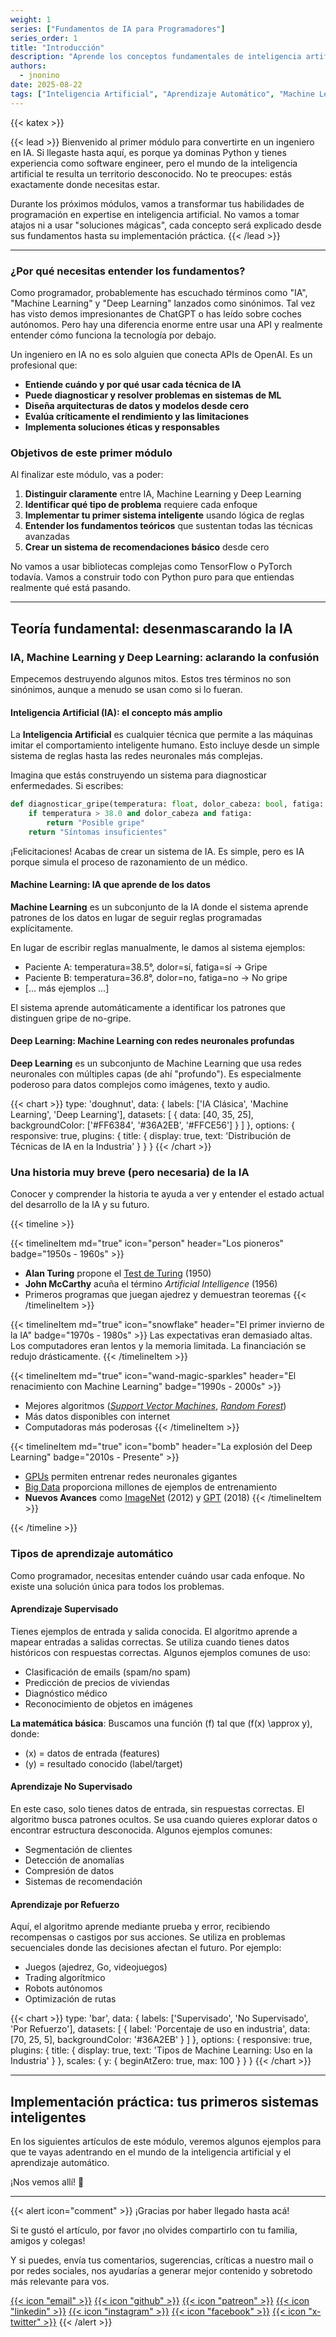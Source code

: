 ```yaml
---
weight: 1
series: ["Fundamentos de IA para Programadores"]
series_order: 1
title: "Introducción"
description: "Aprende los conceptos fundamentales de inteligencia artificial desde cero. Guía completa para ingenieros de software que quieren convertirse en ingenieros en IA, con código Python y proyecto práctico."
authors:
  - jnonino
date: 2025-08-22
tags: ["Inteligencia Artificial", "Aprendizaje Automático", "Machine Learning"]
---
```

{{< katex >}}

{{< lead >}}
Bienvenido al primer módulo para convertirte en un ingeniero en IA. Si llegaste hasta aquí, es porque ya dominas Python y tienes experiencia como software engineer, pero el mundo de la inteligencia artificial te resulta un territorio desconocido. No te preocupes: estás exactamente donde necesitas estar.

Durante los próximos módulos, vamos a transformar tus habilidades de programación en expertise en inteligencia artificial. No vamos a tomar atajos ni a usar "soluciones mágicas", cada concepto será explicado desde sus fundamentos hasta su implementación práctica.
{{< /lead >}}

---

### ¿Por qué necesitas entender los fundamentos?

Como programador, probablemente has escuchado términos como "IA", "Machine Learning" y "Deep Learning" lanzados como sinónimos. Tal vez has visto demos impresionantes de ChatGPT o has leído sobre coches autónomos. Pero hay una diferencia enorme entre usar una API y realmente entender cómo funciona la tecnología por debajo.

Un ingeniero en IA no es solo alguien que conecta APIs de OpenAI. Es un profesional que:

- **Entiende cuándo y por qué usar cada técnica de IA**
- **Puede diagnosticar y resolver problemas en sistemas de ML**
- **Diseña arquitecturas de datos y modelos desde cero**
- **Evalúa críticamente el rendimiento y las limitaciones**
- **Implementa soluciones éticas y responsables**

### Objetivos de este primer módulo

Al finalizar este módulo, vas a poder:

1. **Distinguir claramente** entre IA, Machine Learning y Deep Learning
2. **Identificar qué tipo de problema** requiere cada enfoque
3. **Implementar tu primer sistema inteligente** usando lógica de reglas
4. **Entender los fundamentos teóricos** que sustentan todas las técnicas avanzadas
5. **Crear un sistema de recomendaciones básico** desde cero

No vamos a usar bibliotecas complejas como TensorFlow o PyTorch todavía. Vamos a construir todo con Python puro para que entiendas realmente qué está pasando.

---

## Teoría fundamental: desenmascarando la IA

### IA, Machine Learning y Deep Learning: aclarando la confusión

Empecemos destruyendo algunos mitos. Estos tres términos no son sinónimos, aunque a menudo se usan como si lo fueran.

#### Inteligencia Artificial (IA): el concepto más amplio

La **Inteligencia Artificial** es cualquier técnica que permite a las máquinas imitar el comportamiento inteligente humano. Esto incluye desde un simple sistema de reglas hasta las redes neuronales más complejas.

Imagina que estás construyendo un sistema para diagnosticar enfermedades. Si escribes:

```python
def diagnosticar_gripe(temperatura: float, dolor_cabeza: bool, fatiga: bool):
    if temperatura > 38.0 and dolor_cabeza and fatiga:
        return "Posible gripe"
    return "Síntomas insuficientes"
```

¡Felicitaciones! Acabas de crear un sistema de IA. Es simple, pero es IA porque simula el proceso de razonamiento de un médico.

#### Machine Learning: IA que aprende de los datos

**Machine Learning** es un subconjunto de la IA donde el sistema aprende patrones de los datos en lugar de seguir reglas programadas explícitamente.

En lugar de escribir reglas manualmente, le damos al sistema ejemplos:
- Paciente A: temperatura=38.5°, dolor=sí, fatiga=sí → Gripe
- Paciente B: temperatura=36.8°, dolor=no, fatiga=no → No gripe
- [... más ejemplos ...]

El sistema aprende automáticamente a identificar los patrones que distinguen gripe de no-gripe.

#### Deep Learning: Machine Learning con redes neuronales profundas

**Deep Learning** es un subconjunto de Machine Learning que usa redes neuronales con múltiples capas (de ahí "profundo"). Es especialmente poderoso para datos complejos como imágenes, texto y audio.

{{< chart >}}
type: 'doughnut',
data: {
  labels: ['IA Clásica', 'Machine Learning', 'Deep Learning'],
  datasets: [
    {
      data: [40, 35, 25],
      backgroundColor: ['#FF6384', '#36A2EB', '#FFCE56']
    }
  ]
},
options: {
  responsive: true,
  plugins: {
    title: {
      display: true,
      text: 'Distribución de Técnicas de IA en la Industria'
    }
  }
}
{{< /chart >}}

### Una historia muy breve (pero necesaria) de la IA

Conocer y comprender la historia te ayuda a ver y entender el estado actual del desarrollo de la IA y su futuro.

{{< timeline >}}

{{< timelineItem md="true" icon="person" header="Los pioneros" badge="1950s - 1960s" >}}
- **Alan Turing** propone el [Test de Turing](https://es.wikipedia.org/wiki/Prueba_de_Turing) (1950)
- **John McCarthy** acuña el término *Artificial Intelligence* (1956)
- Primeros programas que juegan ajedrez y demuestran teoremas
{{< /timelineItem >}}

{{< timelineItem md="true" icon="snowflake" header="El primer invierno de la IA" badge="1970s - 1980s" >}}
Las expectativas eran demasiado altas. Los computadores eran lentos y la memoria limitada. La financiación se redujo drásticamente.
{{< /timelineItem >}}

{{< timelineItem md="true" icon="wand-magic-sparkles" header="El renacimiento con Machine Learning" badge="1990s - 2000s" >}}
- Mejores algoritmos ([*Support Vector Machines*](https://es.wikipedia.org/wiki/M%C3%A1quina_de_vectores_de_soporte), [*Random Forest*](https://es.wikipedia.org/wiki/Random_forest))
- Más datos disponibles con internet
- Computadoras más poderosas
{{< /timelineItem >}}

{{< timelineItem md="true" icon="bomb" header="La explosión del Deep Learning" badge="2010s - Presente" >}}
- [GPUs](https://es.wikipedia.org/wiki/Unidad_de_procesamiento_gr%C3%A1fico) permiten entrenar redes neuronales gigantes
- [Big Data](https://es.wikipedia.org/wiki/Macrodatos) proporciona millones de ejemplos de entrenamiento
- **Nuevos Avances** como [ImageNet](https://www.image-net.org/) (2012) y [GPT](https://es.wikipedia.org/wiki/Transformador_generativo_preentrenado) (2018)
{{< /timelineItem >}}

{{< /timeline >}}

### Tipos de aprendizaje automático

Como programador, necesitas entender cuándo usar cada enfoque. No existe una solución única para todos los problemas.

#### Aprendizaje Supervisado

Tienes ejemplos de entrada y salida conocida. El algoritmo aprende a mapear entradas a salidas correctas. Se utiliza cuando tienes datos históricos con respuestas correctas. Algunos ejemplos comunes de uso:
- Clasificación de emails (spam/no spam)
- Predicción de precios de viviendas
- Diagnóstico médico
- Reconocimiento de objetos en imágenes

**La matemática básica**:
Buscamos una función \(f\) tal que \(f(x) \approx y\), donde:
- \(x\) = datos de entrada (features)
- \(y\) = resultado conocido (label/target)

#### Aprendizaje No Supervisado

En este caso, solo tienes datos de entrada, sin respuestas correctas. El algoritmo busca patrones ocultos. Se usa cuando quieres explorar datos o encontrar estructura desconocida. Algunos ejemplos comunes:
- Segmentación de clientes
- Detección de anomalías
- Compresión de datos
- Sistemas de recomendación

#### Aprendizaje por Refuerzo

Aquí, el algoritmo aprende mediante prueba y error, recibiendo recompensas o castigos por sus acciones. Se utiliza en problemas secuenciales donde las decisiones afectan el futuro. Por ejemplo:
- Juegos (ajedrez, Go, videojuegos)
- Trading algorítmico
- Robots autónomos
- Optimización de rutas

{{< chart >}}
type: 'bar',
data: {
  labels: ['Supervisado', 'No Supervisado', 'Por Refuerzo'],
  datasets: [
    {
      label: 'Porcentaje de uso en industria',
      data: [70, 25, 5],
      backgroundColor: '#36A2EB'
    }
  ]
},
options: {
  responsive: true,
  plugins: {
    title: {
      display: true,
      text: 'Tipos de Machine Learning: Uso en la Industria'
    }
  },
  scales: {
    y: {
      beginAtZero: true,
      max: 100
    }
  }
}
{{< /chart >}}

---

## Implementación práctica: tus primeros sistemas inteligentes

En los siguientes artículos de este módulo, veremos algunos ejemplos para que te vayas adentrando en el mundo de la inteligencia artificial y el aprendizaje automático.

¡Nos vemos allí! 🚀

---

{{< alert icon="comment" >}}
¡Gracias por haber llegado hasta acá!

Si te gustó el artículo, por favor ¡no olvides compartirlo con tu familia, amigos y colegas!

Y si puedes, envía tus comentarios, sugerencias, críticas a nuestro mail o por redes sociales, nos ayudarías a generar mejor contenido y sobretodo más relevante para vos.

[{{< icon "email" >}}](mailto:learn.software.eng@gmail.com)
[{{< icon "github" >}}](https://github.com/learn-software-engineering)
[{{< icon "patreon" >}}](https://patreon.com/learnsoftwareeng)
[{{< icon "linkedin" >}}](https://linkedin.com/company/learn-software)
[{{< icon "instagram" >}}](https://www.instagram.com/learnsoftwareeng)
[{{< icon "facebook" >}}](https://www.facebook.com/learn.software.eng)
[{{< icon "x-twitter" >}}](https://x.com/software45687)
{{< /alert >}}
